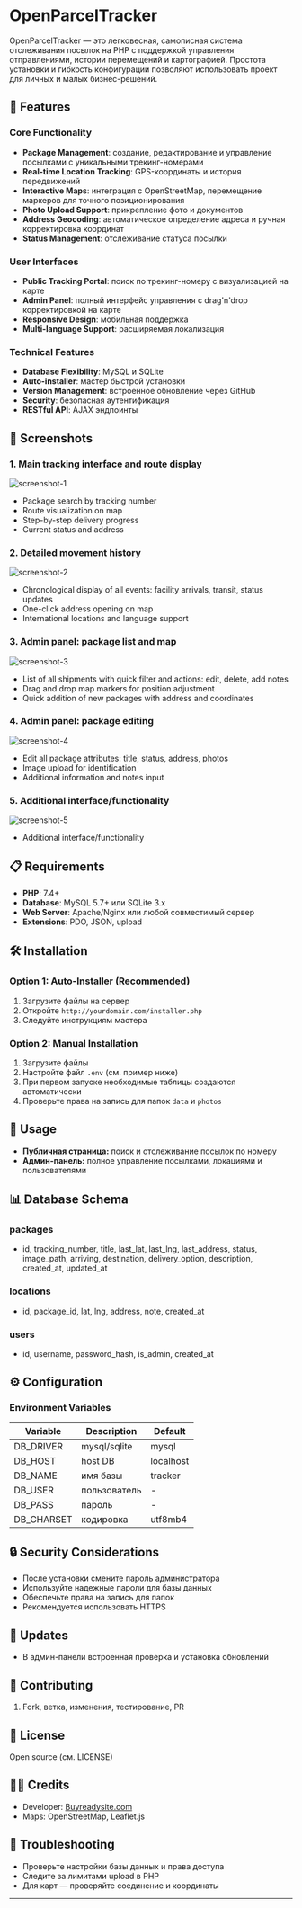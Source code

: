 # OpenParcelTracker

OpenParcelTracker — это легковесная, самописная система отслеживания посылок на PHP с поддержкой управления отправлениями, истории перемещений и картографией. Простота установки и гибкость конфигурации позволяют использовать проект для личных и малых бизнес-решений.

## 🚀 Features

### Core Functionality
- **Package Management**: создание, редактирование и управление посылками с уникальными трекинг-номерами
- **Real-time Location Tracking**: GPS-координаты и история передвижений
- **Interactive Maps**: интеграция с OpenStreetMap, перемещение маркеров для точного позиционирования
- **Photo Upload Support**: прикрепление фото и документов
- **Address Geocoding**: автоматическое определение адреса и ручная корректировка координат
- **Status Management**: отслеживание статуса посылки

### User Interfaces
- **Public Tracking Portal**: поиск по трекинг-номеру с визуализацией на карте
- **Admin Panel**: полный интерфейс управления с drag'n'drop корректировкой на карте
- **Responsive Design**: мобильная поддержка
- **Multi-language Support**: расширяемая локализация

### Technical Features
- **Database Flexibility**: MySQL и SQLite
- **Auto-installer**: мастер быстрой установки
- **Version Management**: встроенное обновление через GitHub
- **Security**: безопасная аутентификация
- **RESTful API**: AJAX эндпоинты

## 📸 Screenshots

### 1. Main tracking interface and route display

![screenshot-1](screenshots/screenshot-1.png)

- Package search by tracking number
- Route visualization on map
- Step-by-step delivery progress
- Current status and address

### 2. Detailed movement history

![screenshot-2](screenshots/screenshot-2.png)

- Chronological display of all events: facility arrivals, transit, status updates
- One-click address opening on map
- International locations and language support

### 3. Admin panel: package list and map

![screenshot-3](screenshots/screenshot-3.png)

- List of all shipments with quick filter and actions: edit, delete, add notes
- Drag and drop map markers for position adjustment
- Quick addition of new packages with address and coordinates

### 4. Admin panel: package editing

![screenshot-4](screenshots/screenshot-4.png)

- Edit all package attributes: title, status, address, photos
- Image upload for identification
- Additional information and notes input

### 5. Additional interface/functionality

![screenshot-5](screenshots/screenshot-5.png)

- Additional interface/functionality

## 📋 Requirements

- **PHP**: 7.4+
- **Database**: MySQL 5.7+ или SQLite 3.x
- **Web Server**: Apache/Nginx или любой совместимый сервер
- **Extensions**: PDO, JSON, upload

## 🛠️ Installation

### Option 1: Auto-Installer (Recommended)
1. Загрузите файлы на сервер
2. Откройте `http://yourdomain.com/installer.php`
3. Следуйте инструкциям мастера

### Option 2: Manual Installation
1. Загрузите файлы
2. Настройте файл `.env` (см. пример ниже)
3. При первом запуске необходимые таблицы создаются автоматически
4. Проверьте права на запись для папок `data` и `photos`

## 🎯 Usage

- **Публичная страница:** поиск и отслеживание посылок по номеру
- **Админ-панель:** полное управление посылками, локациями и пользователями

## 📊 Database Schema

### packages
- id, tracking_number, title, last_lat, last_lng, last_address, status, image_path, arriving, destination, delivery_option, description, created_at, updated_at

### locations
- id, package_id, lat, lng, address, note, created_at

### users
- id, username, password_hash, is_admin, created_at

## ⚙️ Configuration

### Environment Variables
| Variable     | Description        | Default    |
|--------------|-------------------|------------|
| DB_DRIVER    | mysql/sqlite      | mysql      |
| DB_HOST      | host DB           | localhost  |
| DB_NAME      | имя базы          | tracker    |
| DB_USER      | пользователь      | -          |
| DB_PASS      | пароль            | -          |
| DB_CHARSET   | кодировка         | utf8mb4    |

## 🔒 Security Considerations

- После установки смените пароль администратора
- Используйте надежные пароли для базы данных
- Обеспечьте права на запись для папок
- Рекомендуется использовать HTTPS

## 🔄 Updates

- В админ-панели встроенная проверка и установка обновлений

## 🤝 Contributing

1. Fork, ветка, изменения, тестирование, PR

## 📝 License

Open source (см. LICENSE)

## 👨‍💻 Credits

- Developer: [Buyreadysite.com](https://buyreadysite.com)
- Maps: OpenStreetMap, Leaflet.js

## 🐛 Troubleshooting

- Проверьте настройки базы данных и права доступа
- Следите за лимитами upload в PHP
- Для карт — проверяйте соединение и координаты

---
